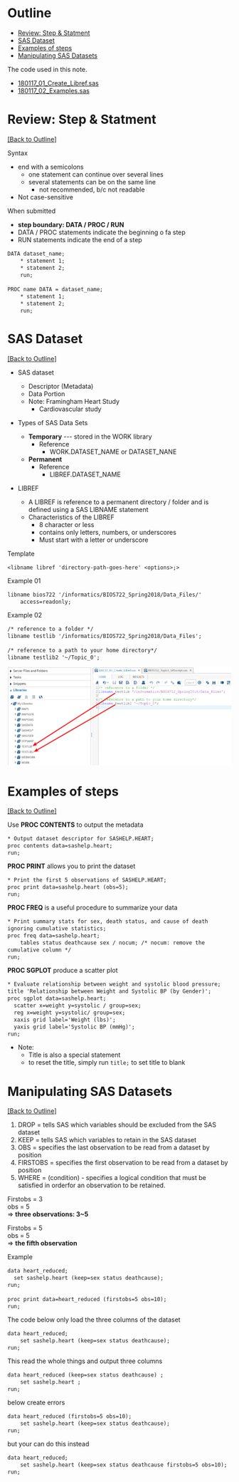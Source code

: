 # <a name="Outline"></a>Outline
- [Review: Step & Statment](#Review)
- [SAS Dataset](#Dataset)
- [Examples of steps](#Example)
- [Manipulating SAS Datasets](#ManipulateDataset)

The code used in this note.
- [180117_01_Create_Libref.sas](https://github.com/clintko/LearnCode_SAS/blob/master/code/180117_01_Create_Libref.sas)
- [180117_02_Examples.sas](https://github.com/clintko/LearnCode_SAS/blob/master/code/180117_02_Examples.sas)

# <a name="Review"></a>Review: Step & Statment 
[[Back to Outline]](#Outline)

Syntax
- end with a semicolons
  - one statement can continue over several lines
  - several statements can be on the same line
    - not recommended, b/c not readable
- Not case-sensitive

When submitted
- **step boundary: DATA / PROC / RUN**
- DATA / PROC statements indicate the beginning o fa step
- RUN statements indicate the end of a step

```
DATA dataset_name;
    * statement 1;
    * statement 2;
    run;

PROC name DATA = dataset_name;
    * statement 1;
    * statement 2;
    run;
```

# <a name="Dataset"></a>SAS Dataset
[[Back to Outline]](#Outline)

- SAS dataset
  - Descriptor (Metadata) 
  - Data Portion
  - Note: Framingham Heart Study
    - Cardiovascular study

- Types of SAS Data Sets
  - **Temporary** --- stored in the WORK library
    - Reference
      - WORK.DATASET_NAME or DATASET_NANE
  - **Permanent**
    - Reference
      - LIBREF.DATASET_NAME

- LIBREF
  - A LIBREF is reference to a permanent directory / folder and is defined using a SAS LIBNAME statement
  - Characteristics of the LIBREF
    - 8 character or less
    - contains only letters, numbers, or underscores
    - Must start with a letter or underscore

Template  
```
<libname libref 'directory-path-goes-here' <options>;>
```

Example 01 
```
libname bios722 '/informatics/BIOS722_Spring2018/Data_Files/'
    access=readonly;
```

Example 02
```
/* reference to a folder */
libname testlib '/informatics/BIOS722_Spring2018/Data_Files';

/* reference to a path to your home directory*/
libname testlib2 '~/Topic_0';
```

![Create_libref](https://github.com/clintko/LearnCode_SAS/blob/master/img/W02_01_Create_Libref.png?raw=true)


# <a name="Example"></a>Examples of steps
[[Back to Outline]](#Outline)

Use **PROC CONTENTS** to output the metadata
```
* Output dataset descriptor for SASHELP.HEART;
proc contents data=sashelp.heart;
run;
```

**PROC PRINT** allows you to print the dataset
```
* Print the first 5 observations of SASHELP.HEART;
proc print data=sashelp.heart (obs=5);
run;
```

**PROC FREQ** is a useful procedure to summarize your data
```
* Print summary stats for sex, death status, and cause of death ignoring cumulative statistics;
proc freq data=sashelp.heart;
    tables status deathcause sex / nocum; /* nocum: remove the cumulative column */
run;
```

**PROC SGPLOT** produce a scatter plot
```
* Evaluate relationship between weight and systolic blood pressure; 
title 'Relationship between Weight and Systolic BP (by Gender)';
proc sgplot data=sashelp.heart;
  scatter x=weight y=systolic / group=sex;
  reg x=weight y=systolic/ group=sex;
  xaxis grid label='Weight (lbs)';
  yaxis grid label='Systolic BP (mmHg)';
run;
```

- Note:
  - Title is also a special statement
  - to reset the title, simply run ```title;``` to set title to blank

# <a name="ManipulateDataset"></a>Manipulating SAS Datasets
[[Back to Outline]](#Outline)

1. DROP     = tells SAS which variables should be excluded from the SAS dataset
2. KEEP     = tells SAS which variables to retain in the SAS dataset
3. OBS      = specifies the last observation to be read from a dataset by position
4. FIRSTOBS = specifies the first observation to be read from a dataset by position
5. WHERE    = (condition) - specifies a logical condition that must be satisfied in orderfor an observation to be retained.

Firstobs = 3  
obs = 5  
=> **three observations: 3~5**

Firstobs = 5  
obs = 5  
=> **the fifth observation**

Example
```
data heart_reduced;
  set sashelp.heart (keep=sex status deathcause);
run;

proc print data=heart_reduced (firstobs=5 obs=10);
run;
```

The code below only load the three columns of the dataset
```
data heart_reduced;
    set sashelp.heart (keep=sex status deathcause);
run;
```

This read the whole things and output three columns
```
data heart_reduced (keep=sex status deathcause) ;
    set sashelp.heart ;
run;
```

below create errors
```
data heart_reduced (firstobs=5 obs=10);
    set sashelp.heart (keep=sex status deathcause);
run;
```

but your can do this instead
```
data heart_reduced;
    set sashelp.heart (keep=sex status deathcause firstobs=5 obs=10);
run;
```

